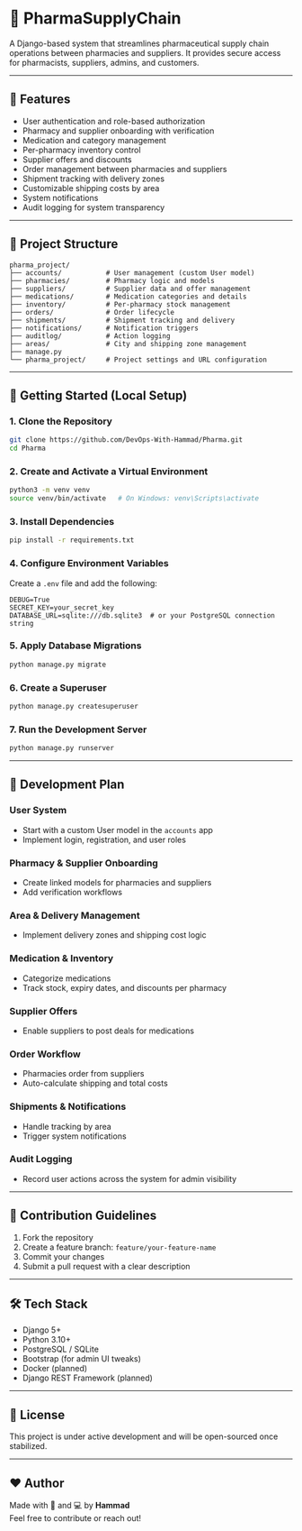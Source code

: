 
# 💊 PharmaSupplyChain

A Django-based system that streamlines pharmaceutical supply chain operations between pharmacies and suppliers. It provides secure access for pharmacists, suppliers, admins, and customers.

---

## 🚀 Features

- User authentication and role-based authorization  
- Pharmacy and supplier onboarding with verification  
- Medication and category management  
- Per-pharmacy inventory control  
- Supplier offers and discounts  
- Order management between pharmacies and suppliers  
- Shipment tracking with delivery zones  
- Customizable shipping costs by area  
- System notifications  
- Audit logging for system transparency

---

## 📁 Project Structure

```plaintext
pharma_project/
├── accounts/           # User management (custom User model)
├── pharmacies/         # Pharmacy logic and models
├── suppliers/          # Supplier data and offer management
├── medications/        # Medication categories and details
├── inventory/          # Per-pharmacy stock management
├── orders/             # Order lifecycle
├── shipments/          # Shipment tracking and delivery
├── notifications/      # Notification triggers
├── auditlog/           # Action logging
├── areas/              # City and shipping zone management
├── manage.py
└── pharma_project/     # Project settings and URL configuration
```

---

## 🔧 Getting Started (Local Setup)

### 1. Clone the Repository

```bash
git clone https://github.com/DevOps-With-Hammad/Pharma.git
cd Pharma
```

### 2. Create and Activate a Virtual Environment

```bash
python3 -m venv venv
source venv/bin/activate   # On Windows: venv\Scripts\activate
```

### 3. Install Dependencies

```bash
pip install -r requirements.txt
```

### 4. Configure Environment Variables

Create a `.env` file and add the following:

```env
DEBUG=True
SECRET_KEY=your_secret_key
DATABASE_URL=sqlite:///db.sqlite3  # or your PostgreSQL connection string
```

### 5. Apply Database Migrations

```bash
python manage.py migrate
```

### 6. Create a Superuser

```bash
python manage.py createsuperuser
```

### 7. Run the Development Server

```bash
python manage.py runserver
```

---

## 🧠 Development Plan

### User System
- Start with a custom User model in the `accounts` app  
- Implement login, registration, and user roles

### Pharmacy & Supplier Onboarding
- Create linked models for pharmacies and suppliers  
- Add verification workflows

### Area & Delivery Management
- Implement delivery zones and shipping cost logic

### Medication & Inventory
- Categorize medications  
- Track stock, expiry dates, and discounts per pharmacy

### Supplier Offers
- Enable suppliers to post deals for medications

### Order Workflow
- Pharmacies order from suppliers  
- Auto-calculate shipping and total costs

### Shipments & Notifications
- Handle tracking by area  
- Trigger system notifications

### Audit Logging
- Record user actions across the system for admin visibility

---

## 🤝 Contribution Guidelines

1. Fork the repository  
2. Create a feature branch: `feature/your-feature-name`  
3. Commit your changes  
4. Submit a pull request with a clear description

---

## 🛠 Tech Stack

- Django 5+  
- Python 3.10+  
- PostgreSQL / SQLite  
- Bootstrap (for admin UI tweaks)  
- Docker (planned)  
- Django REST Framework (planned)

---

## 📖 License

This project is under active development and will be open-sourced once stabilized.

---

## ❤️ Author

Made with 💊 and 💻 by **Hammad**  
Feel free to contribute or reach out!
